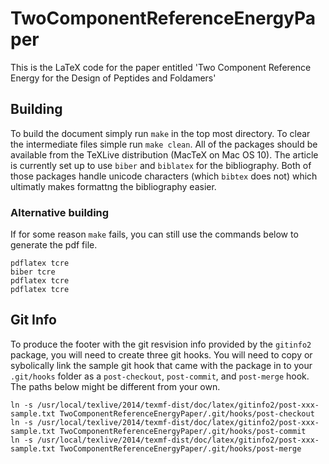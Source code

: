# TwoComponentReferenceEnergyPaper

This is the LaTeX code for the paper entitled 'Two Component Reference Energy for the Design of Peptides and Foldamers'

## Building
To build the document simply run `make` in the top most directory. To clear the intermediate files simple run `make clean`. All of the packages should be available from the TeXLive distribution (MacTeX on Mac OS 10). The article is currently set up to use `biber` and `biblatex` for the bibliography. Both of those packages handle unicode characters (which `bibtex` does not) which ultimatly makes formattng the bibliography easier.

### Alternative building
If for some reason `make` fails, you can still use the commands below to generate the pdf file.
```
pdflatex tcre
biber tcre
pdflatex tcre
pdflatex tcre
```
## Git Info
To produce the footer with the git resvision info provided by the `gitinfo2` package, you will need to create three git hooks. You will need to copy or sybolically link the sample git hook that came with the package in to your `.git/hooks` folder as a `post-checkout`, `post-commit`, and `post-merge` hook. The paths below might be different from your own.

```
ln -s /usr/local/texlive/2014/texmf-dist/doc/latex/gitinfo2/post-xxx-sample.txt TwoComponentReferenceEnergyPaper/.git/hooks/post-checkout
ln -s /usr/local/texlive/2014/texmf-dist/doc/latex/gitinfo2/post-xxx-sample.txt TwoComponentReferenceEnergyPaper/.git/hooks/post-commit
ln -s /usr/local/texlive/2014/texmf-dist/doc/latex/gitinfo2/post-xxx-sample.txt TwoComponentReferenceEnergyPaper/.git/hooks/post-merge
```
